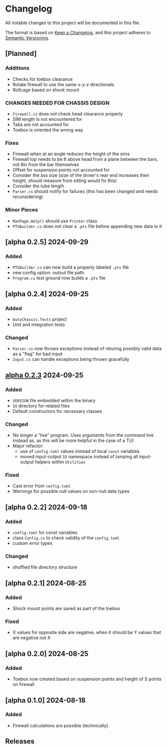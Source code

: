 # Changelog

All notable changes to this project will be documented in this file.

The format is based on [Keep a Changelog](https://keepachangelog.com/en/1.1.0/),
and this project adheres to [Semantic Versioning](https://semver.org/spec/v2.0.0.html).

## [Planned]
### Additions
- Checks for toebox clearance
- Rotate firewall to use the same x-y-z directionals
- Rollcage based on shock mount

### CHANGES NEEDED FOR CHASSIS DESIGN
- `Firewall.cs` does not check head clearance properly
- SIM length is not encountered for
- Tabs are not accounted for
- Toebox is oriented the wrong way

### Fixes
- Firewall when at an angle reduces the height of the sims
- Firewall top needs to be 6 above head from a plane between the bars, not 6in from the bar themselves
- Offset for suspension points not accounted for
- Consider the ass size (size of the driver's rear end increases their height, should measure from sitting would fix this)
- Consider the tube length
- `Parser.cs` should notify for failures (this has been changed and needs reconsidering)

### Minor Pieces
- `ManPage.Help()` should use `Printer` class
- `PTSBuilder.cs` does not clear a `.pts` file before appending new data to it

## [alpha 0.2.5] 2024-09-29
### Added
- `PTSBuilder.cs` can now build a properly labeled `.pts` file
- new config option: outout file path
- `Program.cs` test ground now builds a `.pts` file

## [alpha 0.2.4] 2024-09-25
### Added
- `AutoChassis.Tests` project
- Unit and integration tests
### Changed
- `Parser.cs` now throws exceptions instead of returing possibly valid data as a "flag" for bad input
- `Input.cs` can handle exceptions being thrown gracefully 

## [alpha 0.2.3] 2024-09-25
### Added
- `VERSION` file embedded within the binary
- `IO` directory for related files
- Default constructors for necessary classes
### Changed
- No longer a "live" program. Uses arguments from the command line instead as, as this will be more helpful in the case of a TUI
- Major refactor:
    - use of `config.toml` values instead of local `const` variables
    - moved input-output `IO` namespace instead of lumping all input-output helpers within `Utilities`
### Fixed
- Cast error from `config.toml`
- Warnings for possible null values on non-null data types

## [alpha 0.2.2] 2024-09-18
### Added
- `config.toml` for const variables
- class `Config.cs` to check validity of the `config.toml`
- custom error types
### Changed
- shuffled file directory structure

## [alpha 0.2.1] 2024-08-25
### Added
- Shock mount points are saved as part of the toebox
### Fixed
- X values for opposite side are negative, when it should be Y values that are negative not X

## [alpha 0.2.0] 2024-08-25
### Added
- Toebox now created based on suspension points and height of S points on firewall

## [alpha 0.1.0] 2024-08-18
### Added
- Firewall calculations are possible (technically)

## Releases
[alpha 0.2.3]: https://github.com/shermanhlc/auto-chassis/releases/tag/v0.2.3-alpha
[alpha 0.0.1]: https://github.com/shermanhlc/auto-chassis/releases/tag/v0.1.0-alpha
